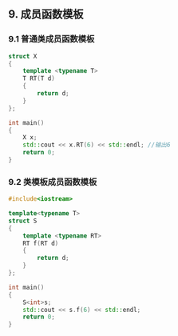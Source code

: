 ## 9. 成员函数模板

### 9.1 普通类成员函数模板

```CPP
struct X
{
	template <typename T>
	T RT(T d)
	{
		return d;
	}
};

int main()
{
	X x;
	std::cout << x.RT(6) << std::endl; //输出6
	return 0;
}
``````


### 9.2 类模板成员函数模板
```CPP
#include<iostream>

template<typename T>
struct S
{
	template <typename RT>
	RT f(RT d)
	{
		return d;
	}
};

int main()
{
	S<int>s;
	std::cout << s.f(6) << std::endl;
	return 0;
}
````
